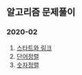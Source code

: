 ## 알고리즘 문제풀이 

### 2020-02
1. [스타트와 링크](https://www.acmicpc.net/problem/14889)
2. [단어정렬](https://www.acmicpc.net/problem/1181)
3. [숫자정렬](https://www.acmicpc.net/problem/10989)